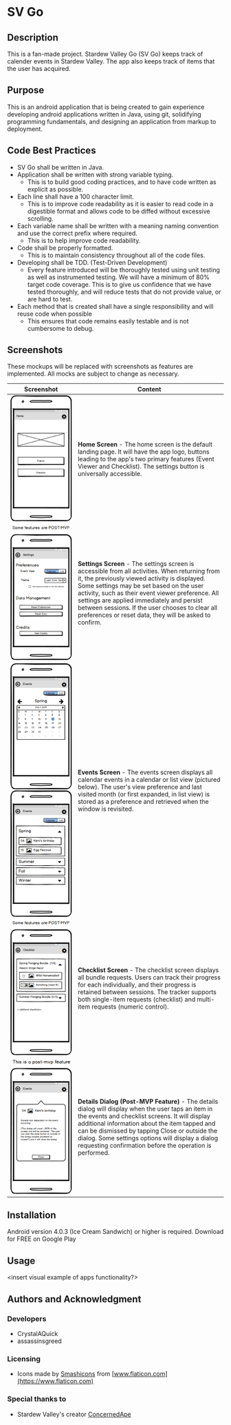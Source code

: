 # SV Go

## Description
This is a fan-made project.
Stardew Valley Go (SV Go) keeps track of calender events in Stardew Valley.
The app also keeps track of items that the user has acquired.

## Purpose
This is an android application that is being created to gain experience developing android
applications written in Java, using git, solidifying programming fundamentals, and designing
an application from markup to deployment.

## Code Best Practices
  * SV Go shall be written in Java.
  * Application shall be written with strong variable typing.
     * This is to build good coding practices, and to have code written as explicit as possible.
  * Each line shall have a 100 character limit.
     * This is to improve code readability as it is easier to read code in a digestible format and
     allows code to be diffed without excessive scrolling.
  * Each variable name shall be written with a meaning naming convention and use the correct prefix
  where required.
     * This is to help improve code readability.
  * Code shall be properly formatted.
     * This is to maintain consistency throughout all of the code files.
  * Developing shall be TDD. (Test-Driven Development)
     *  Every feature introduced will be thoroughly tested using unit testing as well as
     instrumented testing. We will have a minimum of 80% target code coverage. This is to give us
     confidence that we have tested thoroughly, and will reduce tests that do not provide value,
     or are hard to test.
  * Each method that is created shall have a single responsibility and will reuse code when possible
     * This ensures that code remains easily testable and is not cumbersome to debug.

## Screenshots
These mockups will be replaced with screenshots as features are implemented. All mocks are subject to change as necessary.

| Screenshot | Content |
| ---------- | ------- |
![Main Activity](/app/src/main/res/ui-mocks/MainActivity.png "Main Activity") | **Home Screen** - The home screen is the default landing page. It will have the app logo, buttons leading to the app's two primary features (Event Viewer and Checklist). The settings button is universally accessible.
![Settings Activity](/app/src/main/res/ui-mocks/Settings.png "Settings Activity") | **Settings Screen** - The settings screen is accessible from all activities. When returning from it, the previously viewed activity is displayed. Some settings may be set based on the user activity, such as their event viewer preference. All settings are applied immediately and persist between sessions. If the user chooses to clear all preferences or reset data, they will be asked to confirm.
![Events Screen Calendar](/app/src/main/res/ui-mocks/Events_CalendarView.png "Events Activity - Calendar View") ![Events Screen List](/app/src/main/res/ui-mocks/Events_ListView.png "Events Activity - List View") | **Events Screen** - The events screen displays all calendar events in a calendar or list view (pictured below). The user's view preference and last visited month (or first expanded, in list view) is stored as a preference and retrieved when the window is revisited.
![Checklist Screen](/app/src/main/res/ui-mocks/Checklist.png "Checklist Activity") | **Checklist Screen** - The checklist screen displays all bundle requests. Users can track their progress for each individually, and their progress is retained between sessions. The tracker supports both single-item requests (checklist) and multi-item requests (numeric control).
![Dialog](/app/src/main/res/ui-mocks/DetailsDialog.png "Details Dialog") | **Details Dialog (Post-MVP Feature)** - The details dialog will display when the user taps an item in the events and checklist screens. It will display additional information about the item tapped and can be dismissed by tapping Close or outside the dialog. Some settings options will display a dialog requesting confirmation before the operation is performed.

## Installation
Android version 4.0.3 (Ice Cream Sandwich) or higher is required.
Download for FREE on Google Play <insert link to app store>

## Usage
<insert visual example of apps functionality?>

## Authors and Acknowledgment
### Developers
  * CrystalAQuick
  * assassinsgreed
  
### Licensing
  * Icons made by [Smashicons](https://www.flaticon.com/authors/smashicons) from [www.flaticon.com](https://www.flaticon.com)
   
### Special thanks to
  * Stardew Valley's creator [ConcernedApe](https://twitter.com/concernedape?lang=en)
  